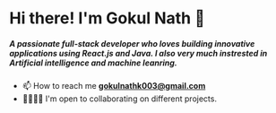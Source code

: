 # Hi there! I'm Gokul Nath 👋

##### A passionate full-stack developer who loves building innovative applications using React.js and Java. I also very much instrested in Artificial intelligence and machine leanring.


- 📫 How to reach me **gokulnathk003@gmail.com**
- 🫱🏼‍🫲🏻 I'm open to collaborating on different projects.

